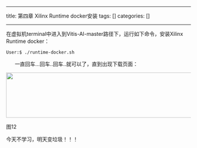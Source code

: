 
--- 
title:  第四章 Xilinx Runtime docker安装 
tags: []
categories: [] 

---
在虚拟机terminal中进入到Vitis-AI-master路径下，运行如下命令，安装Xilinx Runtime docker：

```
User:$ ./runtime-docker.sh
```

      一直回车…回车..回车..就可以了，直到出现下载页面：

<img alt="" height="123" src="https://img-blog.csdnimg.cn/direct/1fca20bf26f34c669afc529ba6344850.png" width="520">

图12

今天不学习，明天变垃圾！！！
